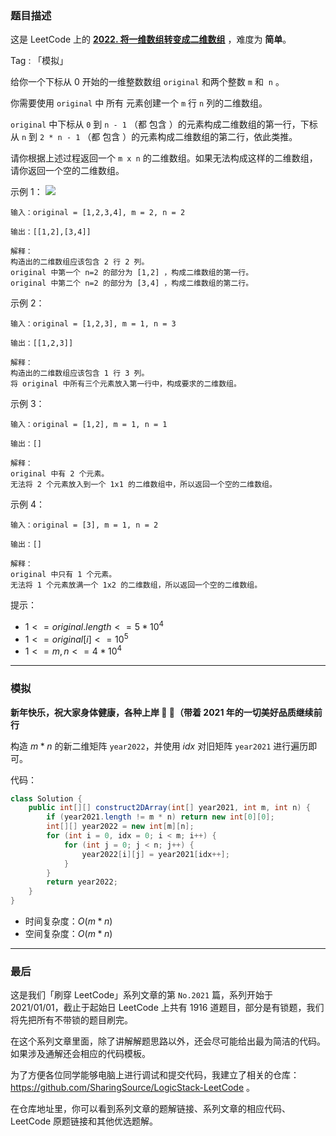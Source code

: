 ### 题目描述

这是 LeetCode 上的 **[2022. 将一维数组转变成二维数组](https://leetcode-cn.com/problems/convert-1d-array-into-2d-array/solution/gong-shui-san-xie-jiang-2021-de-1-gai-ch-qc1a/)** ，难度为 **简单**。

Tag : 「模拟」



给你一个下标从 $0$ 开始的一维整数数组 `original` 和两个整数 `m` 和  `n` 。

你需要使用 `original` 中 所有 元素创建一个 `m` 行 `n` 列的二维数组。

`original` 中下标从 `0` 到 `n - 1` （都 包含 ）的元素构成二维数组的第一行，下标从 `n` 到 `2 * n - 1` （都 包含 ）的元素构成二维数组的第二行，依此类推。

请你根据上述过程返回一个 `m x n` 的二维数组。如果无法构成这样的二维数组，请你返回一个空的二维数组。

示例 1：
![](https://assets.leetcode.com/uploads/2021/08/26/image-20210826114243-1.png)
```
输入：original = [1,2,3,4], m = 2, n = 2

输出：[[1,2],[3,4]]

解释：
构造出的二维数组应该包含 2 行 2 列。
original 中第一个 n=2 的部分为 [1,2] ，构成二维数组的第一行。
original 中第二个 n=2 的部分为 [3,4] ，构成二维数组的第二行。
```
示例 2：
```
输入：original = [1,2,3], m = 1, n = 3

输出：[[1,2,3]]

解释：
构造出的二维数组应该包含 1 行 3 列。
将 original 中所有三个元素放入第一行中，构成要求的二维数组。
```
示例 3：
```
输入：original = [1,2], m = 1, n = 1

输出：[]

解释：
original 中有 2 个元素。
无法将 2 个元素放入到一个 1x1 的二维数组中，所以返回一个空的二维数组。
```
示例 4：
```
输入：original = [3], m = 1, n = 2

输出：[]

解释：
original 中只有 1 个元素。
无法将 1 个元素放满一个 1x2 的二维数组，所以返回一个空的二维数组。
```

提示：
* $1 <= original.length <= 5 * 10^4$
* $1 <= original[i] <= 10^5$
* $1 <= m, n <= 4 * 10^4$

---

### 模拟

**新年快乐，祝大家身体健康，各种上岸 🎉 🎉（带着 $2021$ 年的一切美好品质继续前行**

构造 $m * n$ 的新二维矩阵 `year2022`，并使用 $idx$ 对旧矩阵 `year2021` 进行遍历即可。

代码：
```Java
class Solution {
    public int[][] construct2DArray(int[] year2021, int m, int n) {
        if (year2021.length != m * n) return new int[0][0];
        int[][] year2022 = new int[m][n];
        for (int i = 0, idx = 0; i < m; i++) {
            for (int j = 0; j < n; j++) {
                year2022[i][j] = year2021[idx++];
            }
        }
        return year2022;
    }
}
```
* 时间复杂度：$O(m * n)$
* 空间复杂度：$O(m * n)$

---

### 最后

这是我们「刷穿 LeetCode」系列文章的第 `No.2021` 篇，系列开始于 2021/01/01，截止于起始日 LeetCode 上共有 1916 道题目，部分是有锁题，我们将先把所有不带锁的题目刷完。

在这个系列文章里面，除了讲解解题思路以外，还会尽可能给出最为简洁的代码。如果涉及通解还会相应的代码模板。

为了方便各位同学能够电脑上进行调试和提交代码，我建立了相关的仓库：https://github.com/SharingSource/LogicStack-LeetCode 。

在仓库地址里，你可以看到系列文章的题解链接、系列文章的相应代码、LeetCode 原题链接和其他优选题解。

